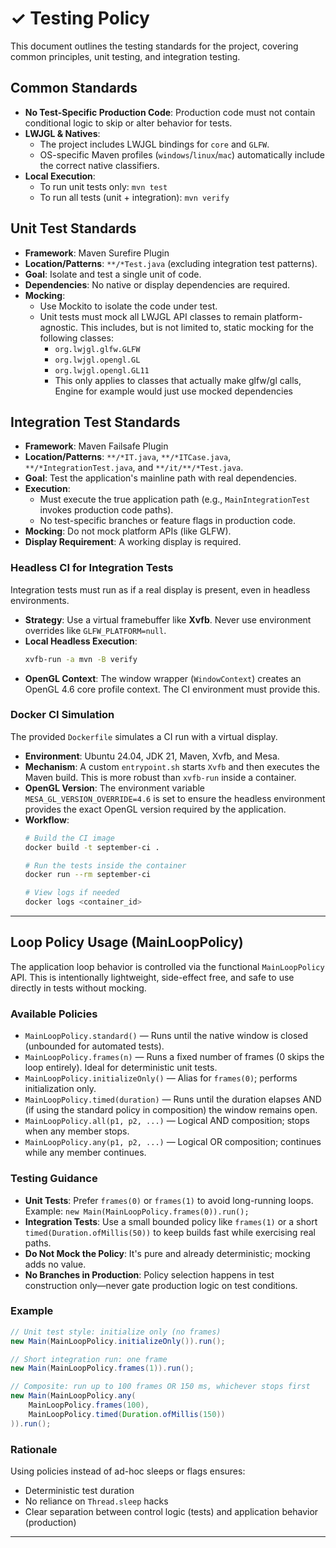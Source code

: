 # ✓ Testing Policy

This document outlines the testing standards for the project, covering common principles, unit testing, and integration testing.

## Common Standards

- **No Test-Specific Production Code**: Production code must not contain conditional logic to skip or alter behavior for tests.
- **LWJGL & Natives**:
  - The project includes LWJGL bindings for `core` and `GLFW`.
  - OS-specific Maven profiles (`windows`/`linux`/`mac`) automatically include the correct native classifiers.
- **Local Execution**:
  - To run unit tests only: `mvn test`
  - To run all tests (unit + integration): `mvn verify`

## Unit Test Standards

- **Framework**: Maven Surefire Plugin
- **Location/Patterns**: `**/*Test.java` (excluding integration test patterns).
- **Goal**: Isolate and test a single unit of code.
- **Dependencies**: No native or display dependencies are required.
- **Mocking**:
  - Use Mockito to isolate the code under test.
  - Unit tests must mock all LWJGL API classes to remain platform-agnostic. This includes, but is not limited to, static mocking for the following classes:
    - `org.lwjgl.glfw.GLFW`
    - `org.lwjgl.opengl.GL`
    - `org.lwjgl.opengl.GL11`
    - This only applies to classes that actually make glfw/gl calls, Engine for example would just use mocked dependencies

## Integration Test Standards

- **Framework**: Maven Failsafe Plugin
- **Location/Patterns**: `**/*IT.java`, `**/*ITCase.java`, `**/*IntegrationTest.java`, and `**/it/**/*Test.java`.
- **Goal**: Test the application's mainline path with real dependencies.
- **Execution**:
  - Must execute the true application path (e.g., `MainIntegrationTest` invokes production code paths).
  - No test-specific branches or feature flags in production code.
- **Mocking**: Do not mock platform APIs (like GLFW).
- **Display Requirement**: A working display is required.

### Headless CI for Integration Tests

Integration tests must run as if a real display is present, even in headless environments.

- **Strategy**: Use a virtual framebuffer like **Xvfb**. Never use environment overrides like `GLFW_PLATFORM=null`.
- **Local Headless Execution**:
  ```bash
  xvfb-run -a mvn -B verify
  ```
- **OpenGL Context**: The window wrapper (`WindowContext`) creates an OpenGL 4.6 core profile context. The CI environment must provide this.

### Docker CI Simulation

The provided `Dockerfile` simulates a CI run with a virtual display.

- **Environment**: Ubuntu 24.04, JDK 21, Maven, Xvfb, and Mesa.
- **Mechanism**: A custom `entrypoint.sh` starts `Xvfb` and then executes the Maven build. This is more robust than `xvfb-run` inside a container.
- **OpenGL Version**: The environment variable `MESA_GL_VERSION_OVERRIDE=4.6` is set to ensure the headless environment provides the exact OpenGL version required by the application.
- **Workflow**:
  ```bash
  # Build the CI image
  docker build -t september-ci .

  # Run the tests inside the container
  docker run --rm september-ci

  # View logs if needed
  docker logs <container_id>
  ```

---

## Loop Policy Usage (MainLoopPolicy)

The application loop behavior is controlled via the functional `MainLoopPolicy` API. This is intentionally lightweight, side-effect free, and safe to use directly in tests without mocking.

### Available Policies
- `MainLoopPolicy.standard()` — Runs until the native window is closed (unbounded for automated tests).
- `MainLoopPolicy.frames(n)` — Runs a fixed number of frames (0 skips the loop entirely). Ideal for deterministic unit tests.
- `MainLoopPolicy.initializeOnly()` — Alias for `frames(0)`; performs initialization only.
- `MainLoopPolicy.timed(duration)` — Runs until the duration elapses AND (if using the standard policy in composition) the window remains open.
- `MainLoopPolicy.all(p1, p2, ...)` — Logical AND composition; stops when any member stops.
- `MainLoopPolicy.any(p1, p2, ...)` — Logical OR composition; continues while any member continues.

### Testing Guidance
- **Unit Tests**: Prefer `frames(0)` or `frames(1)` to avoid long-running loops. Example: `new Main(MainLoopPolicy.frames(0)).run();`
- **Integration Tests**: Use a small bounded policy like `frames(1)` or a short `timed(Duration.ofMillis(50))` to keep builds fast while exercising real paths.
- **Do Not Mock the Policy**: It's pure and already deterministic; mocking adds no value.
- **No Branches in Production**: Policy selection happens in test construction only—never gate production logic on test conditions.

### Example
```java
// Unit test style: initialize only (no frames)
new Main(MainLoopPolicy.initializeOnly()).run();

// Short integration run: one frame
new Main(MainLoopPolicy.frames(1)).run();

// Composite: run up to 100 frames OR 150 ms, whichever stops first
new Main(MainLoopPolicy.any(
    MainLoopPolicy.frames(100),
    MainLoopPolicy.timed(Duration.ofMillis(150))
)).run();
```

### Rationale
Using policies instead of ad-hoc sleeps or flags ensures:
- Deterministic test duration
- No reliance on `Thread.sleep` hacks
- Clear separation between control logic (tests) and application behavior (production)

---

